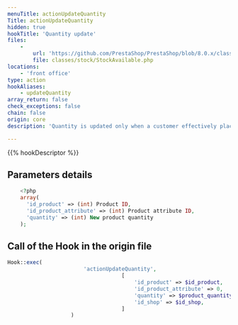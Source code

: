 ```yaml
---
menuTitle: actionUpdateQuantity
Title: actionUpdateQuantity
hidden: true
hookTitle: 'Quantity update'
files:
    -
        url: 'https://github.com/PrestaShop/PrestaShop/blob/8.0.x/classes/stock/StockAvailable.php'
        file: classes/stock/StockAvailable.php
locations:
    - 'front office'
type: action
hookAliases:
    - updateQuantity
array_return: false
check_exceptions: false
chain: false
origin: core
description: 'Quantity is updated only when a customer effectively places their order'

---
```


{{% hookDescriptor %}}

## Parameters details

```php
    <?php
    array(
      'id_product' => (int) Product ID,
      'id_product_attribute' => (int) Product attribute ID,
      'quantity' => (int) New product quantity
    );
```

## Call of the Hook in the origin file

```php
Hook::exec(
                        'actionUpdateQuantity',
                                    [
                                        'id_product' => $id_product,
                                        'id_product_attribute' => 0,
                                        'quantity' => $product_quantity,
                                        'id_shop' => $id_shop,
                                    ]
                    )
```
